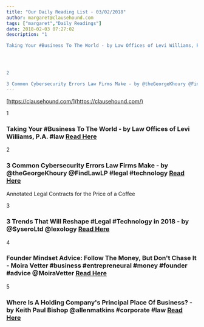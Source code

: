 ```yaml
---
title: "Our Daily Reading List - 03/02/2018"
author: margaret@clausehound.com
tags: ["margaret","Daily Readings"]
date: 2018-02-03 07:27:02
description: "1

Taking Your #Business To The World - by Law Offices of Levi Williams, P.A. #law Read Here

 


2

3 Common Cybersecurity Errors Law Firms Make - by @theGeorgeKhoury @FindLawLP #legal #technology..."
---
```


[https://clausehound.com/](https://clausehound.com/)

1

### Taking Your #Business To The World - by Law Offices of Levi Williams, P.A. #law [Read Here](https://goo.gl/pKTN1Q)

 

2

### 3 Common Cybersecurity Errors Law Firms Make - by @theGeorgeKhoury @FindLawLP #legal #technology [Read Here](https://goo.gl/Urt3XL)

Annotated Legal Contracts
for the Price of a Coffee

3

### 3 Trends That Will Reshape #Legal #Technology in 2018 - by @SyseroLtd @lexology [Read Here](https://goo.gl/rViHJ2)

 

4

### Founder Mindset Advice: Follow The Money, But Don't Chase It - Moira Vetter #business #entrepreneural #money #founder #advice @MoiraVetter [Read Here](https://www.forbes.com/sites/moiravetter/2018/01/24/founder-mindset-advice-follow-the-money-but-dont-chase-it/#63b060cc7335)

 

5

### Where Is A Holding Company's Principal Place Of Business? - by Keith Paul Bishop @allenmatkins #corporate #law [Read Here](https://goo.gl/fMn8wG)

 